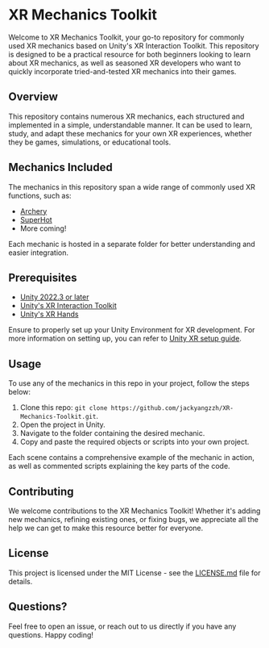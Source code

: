 # XR Mechanics Toolkit

Welcome to XR Mechanics Toolkit, your go-to repository for commonly used XR mechanics based on Unity's XR Interaction Toolkit. This repository is designed to be a practical resource for both beginners looking to learn about XR mechanics, as well as seasoned XR developers who want to quickly incorporate tried-and-tested XR mechanics into their games. 

## Overview

This repository contains numerous XR mechanics, each structured and implemented in a simple, understandable manner. It can be used to learn, study, and adapt these mechanics for your own XR experiences, whether they be games, simulations, or educational tools.

## Mechanics Included

The mechanics in this repository span a wide range of commonly used XR functions, such as:

- [Archery](https://github.com/jackyangzzh/XR-Mechanics-Toolkit/tree/main/Assets/Archery)
- [SuperHot](https://github.com/jackyangzzh/XR-Mechanics-Toolkit/tree/main/Assets/Superhot)
- More coming!

Each mechanic is hosted in a separate folder for better understanding and easier integration.

## Prerequisites

- [Unity 2022.3 or later](https://unity.com/)
- [Unity's XR Interaction Toolkit](https://docs.unity3d.com/Packages/com.unity.xr.interaction.toolkit@2.4/manual/index.html)
- [Unity's XR Hands](https://docs.unity3d.com/Packages/com.unity.xr.hands@1.1/manual/index.html)

Ensure to properly set up your Unity Environment for XR development. For more information on setting up, you can refer to [Unity XR setup guide](https://docs.unity3d.com/Manual/configuring-project-for-xr.html).

## Usage

To use any of the mechanics in this repo in your project, follow the steps below:

1. Clone this repo: `git clone https://github.com/jackyangzzh/XR-Mechanics-Toolkit.git`.
2. Open the project in Unity.
3. Navigate to the folder containing the desired mechanic.
4. Copy and paste the required objects or scripts into your own project.

Each scene contains a comprehensive example of the mechanic in action, as well as commented scripts explaining the key parts of the code.

## Contributing

We welcome contributions to the XR Mechanics Toolkit! Whether it's adding new mechanics, refining existing ones, or fixing bugs, we appreciate all the help we can get to make this resource better for everyone.

## License

This project is licensed under the MIT License - see the [LICENSE.md](https://github.com/yourusername/XR-Mechanics-Toolkit/blob/main/LICENSE.md) file for details.

## Questions?

Feel free to open an issue, or reach out to us directly if you have any questions. Happy coding!
